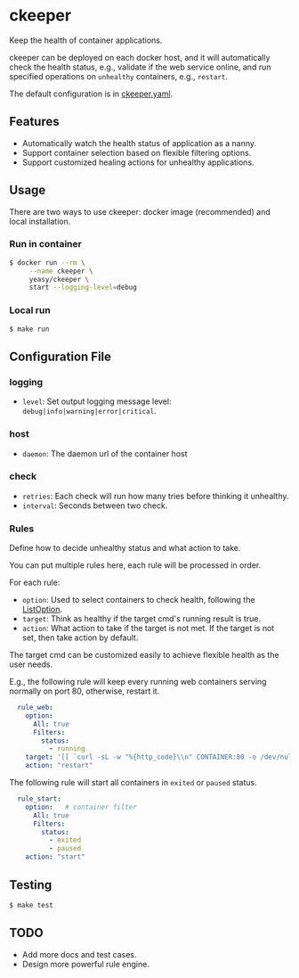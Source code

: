 # ckeeper
Keep the health of container applications.

ckeeper can be deployed on each docker host, and it will automatically check the health status, e.g., validate if the web service online, and run specified operations on `unhealthy` containers, e.g., `restart`.

The default configuration is in [ckeeper.yaml](ckeeper.yaml).

## Features

* Automatically watch the health status of application as a nanny.
* Support container selection based on flexible filtering options.
* Support customized healing actions for unhealthy applications.


## Usage

There are two ways to use ckeeper: docker image (recommended) and local installation.

### Run in container
```sh
$ docker run --rm \
	 --name ckeeper \
	 yeasy/ckeeper \
	 start --logging-level=debug
```

### Local run

```sh
$ make run
```

## Configuration File

### logging

* `level`: Set output logging message level: `debug|info|warning|error|critical`.

### host

* `daemon`: The daemon url of the container host

### check

* `retries`: Each check will run how many tries before thinking it unhealthy.
* `interval`: Seconds between two check.


### Rules

Define how to decide unhealthy status and what action to take.

You can put multiple rules here, each rule will be processed in order.

For each rule:

* `option`: Used to select containers to check health, following the [ListOption](https://docs.docker.com/engine/reference/api/docker_remote_api_v1.24/#list-containers).
* `target`: Think as healthy if the target cmd's running result is true.
* `action`: What action to take if the target is not met. If the target is not set, then take action by default.

The target cmd can be customized easily to achieve flexible health as the user needs.

E.g., the following rule will keep every running web containers serving normally on port 80, otherwise, restart it.

```yaml
  rule_web:
    option:
      All: true
      Filters:
        status:
          - running
    target: '[[ `curl -sL -w "%{http_code}\\n" CONTAINER:80 -o /dev/null` == "200" ]]'
    action: "restart"
```

The following rule will start all containers in `exited` or `paused` status.

```yaml
  rule_start:
    option:   # container filter
      All: true
      Filters:
        status:
          - exited
          - paused
    action: "start"
```

## Testing

```sh
$ make test
```

## TODO

* Add more docs and test cases.
* Design more powerful rule engine.
